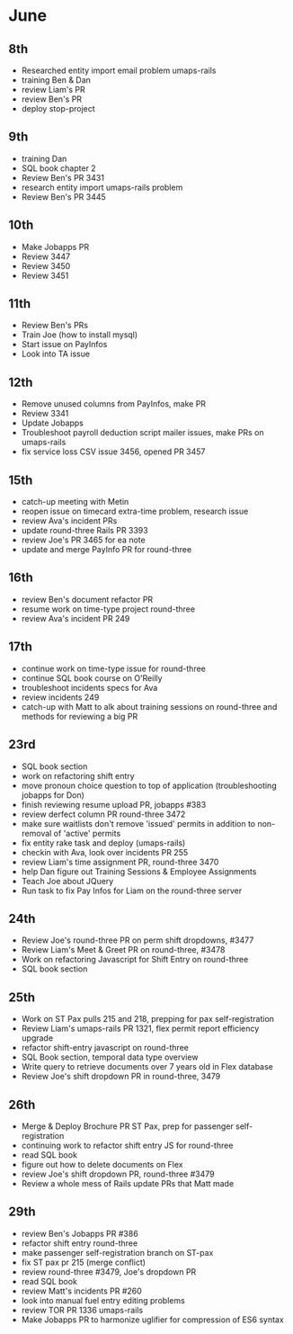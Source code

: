 # June
## 8th
  - Researched entity import email problem umaps-rails
  - training Ben & Dan
  - review Liam's PR
  - review Ben's PR
  - deploy stop-project
## 9th
  - training Dan
  - SQL book chapter 2
  - Review Ben's PR 3431
  - research entity import umaps-rails problem
  - Review Ben's PR 3445
## 10th
  - Make Jobapps PR
  - Review 3447
  - Review 3450
  - Review 3451
## 11th
  - Review Ben's PRs
  - Train Joe (how to install mysql)
  - Start issue on PayInfos
  - Look into TA issue
## 12th
  - Remove unused columns from PayInfos, make PR
  - Review 3341
  - Update Jobapps
  - Troubleshoot payroll deduction script mailer issues, make PRs on umaps-rails
  - fix service loss CSV issue 3456, opened PR 3457 
## 15th
  - catch-up meeting with Metin
  - reopen issue on timecard extra-time problem, research issue
  - review Ava's incident PRs
  - update round-three Rails PR 3393
  - review Joe's PR 3465 for ea note
  - update and merge PayInfo PR for round-three
## 16th
  - review Ben's document refactor PR
  - resume work on time-type project round-three
  - review Ava's incident PR 249
## 17th
  - continue work on time-type issue for round-three
  - continue SQL book course on O'Reilly
  - troubleshoot incidents specs for Ava
  - review incidents 249
  - catch-up with Matt to alk about training sessions on round-three and methods for reviewing a big PR
## 23rd
  - SQL book section
  - work on refactoring shift entry
  - move pronoun choice question to top of application (troubleshooting jobapps for Don)
  - finish reviewing resume upload PR, jobapps #383
  - review derfect column PR round-three 3472
  - make sure waitlists don't remove 'issued' permits in addition to non-removal of 'active' permits
  - fix entity rake task and deploy (umaps-rails)
  - checkin with Ava, look over incidents PR 255
  - review Liam's time assignment PR, round-three 3470
  - help Dan figure out Training Sessions & Employee Assignments
  - Teach Joe about JQuery
  - Run task to fix Pay Infos for Liam on the round-three server
## 24th
  - Review Joe's round-three PR on perm shift dropdowns, #3477
  - Review Liam's Meet & Greet PR on round-three, #3478
  - Work on refactoring Javascript for Shift Entry on round-three
  - SQL book section
## 25th
  - Work on ST Pax pulls 215 and 218, prepping for pax self-registration
  - Review Liam's umaps-rails PR 1321, flex permit report efficiency upgrade
  - refactor shift-entry javascript on round-three
  - SQL Book section, temporal data type overview
  - Write query to retrieve documents over 7 years old in Flex database
  - Review Joe's shift dropdown PR in round-three, 3479
## 26th
  - Merge & Deploy Brochure PR ST Pax, prep for passenger self-registration
  - continuing work to refactor shift entry JS for round-three
  - read SQL book
  - figure out how to delete documents on Flex
  - review Joe's shift dropdown PR, round-three #3479
  - Review a whole mess of Rails update PRs that Matt made
## 29th
  - review Ben's Jobapps PR #386
  - refactor shift entry round-three
  - make passenger self-registration branch on ST-pax
  - fix ST pax pr 215 (merge conflict)
  - review round-three #3479, Joe's dropdown PR
  - read SQL book
  - review Matt's incidents PR #260
  - look into manual fuel entry editing problems
  - review TOR PR 1336 umaps-rails
  - Make Jobapps PR to harmonize uglifier for compression of ES6 syntax
